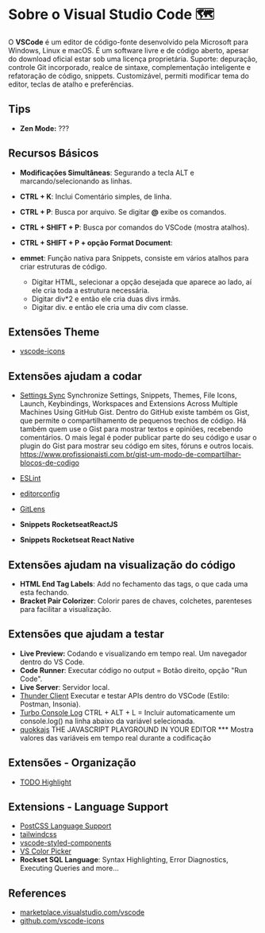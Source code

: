 # Sobre o Visual Studio Code :world_map:

O **VSCode** é um editor de código-fonte desenvolvido pela Microsoft para Windows, Linux e macOS. 
É um software livre e de código aberto, apesar do download oficial estar sob uma licença proprietária.
Suporte: depuração, controle Git incorporado, realce de sintaxe, complementação inteligente e refatoração de código, snippets. 
Customizável, permiti modificar tema do editor, teclas de atalho e preferências. 

## Tips
- **Zen Mode:** ???

## Recursos Básicos
- **Modificações Simultâneas**: Segurando a tecla ALT e marcando/selecionando as linhas.
- **CTRL + K**: Inclui Comentário simples, de linha.
- **CTRL + P**: Busca por arquivo. Se digitar **@** exibe os comandos.
- **CTRL + SHIFT + P**: Busca por comandos do VSCode (mostra atalhos).
- **CTRL + SHIFT + P + opção Format Document**:

- **emmet**: Função nativa para Snippets, consiste em vários atalhos para criar estruturas de código. 
    - Digitar HTML, selecionar a opção desejada que aparece ao lado, aí ele cria toda a estrutura necessária.
    - Digitar div*2 e então ele cria duas divs irmãs.
    - Digitar div. e então ele cria uma div com classe.

## Extensões Theme
- [vscode-icons](https://marketplace.visualstudio.com/items?itemName=vscode-icons-team.vscode-icons)

## Extensões ajudam a codar
- [Settings Sync](https://marketplace.visualstudio.com/items?itemName=Shan.code-settings-sync)
Synchronize Settings, Snippets, Themes, File Icons, Launch, Keybindings, Workspaces and Extensions Across Multiple Machines Using GitHub Gist.
Dentro do GitHub existe também os Gist, que permite o compartilhamento de pequenos trechos de código. Há também quem use o Gist para mostrar textos e opiniões, recebendo comentários. O mais legal é poder publicar parte do seu código e usar o plugin do Gist para mostrar seu código em sites, fóruns e outros locais.
https://www.profissionaisti.com.br/gist-um-modo-de-compartilhar-blocos-de-codigo

- [ESLint](https://eslint.org)
- [editorconfig](https://editorconfig.org)
- [GitLens](https://gitlens.amod.io)
- **Snippets RocketseatReactJS**
- **Snippets Rocketseat React Native**

## Extensões ajudam na visualização do código
- **HTML End Tag Labels**: Add no fechamento das tags, o que cada uma esta fechando.
- **Bracket Pair Colorizer**: Colorir pares de chaves, colchetes, parenteses para facilitar a visualização.

## Extensões que ajudam a testar
- **Live Preview:** Codando e visualizando em tempo real. Um navegador dentro do VS Code.
- **Code Runner**: Executar código no output = Botão direito, opção "Run Code".
- **Live Server**: Servidor local.
- [Thunder Client](https://marketplace.visualstudio.com/items?itemName=rangav.vscode-thunder-client)
Executar e testar APIs dentro do VSCode (Estilo: Postman, Insonia).
- [Turbo Console Log](https://marketplace.visualstudio.com/items?itemName=ChakrounAnas.turbo-console-log)
CTRL + ALT + L = Incluir automaticamente um console.log() na linha abaixo da variável selecionada.
- [quokkajs](https://quokkajs.com/?referrer=qsp)
THE JAVASCRIPT PLAYGROUND IN YOUR EDITOR *** Mostra valores das variáveis em tempo real durante a codificação

## Extensões - Organização
- [TODO Highlight](https://marketplace.visualstudio.com/items?itemName=wayou.vscode-todo-highlight)

## Extensions - Language Support
- [PostCSS Language Support](https://marketplace.visualstudio.com/items?itemName=csstools.postcss)
- [tailwindcss](https://tailwindcss.com)
- [vscode-styled-components](https://marketplace.visualstudio.com/items?itemName=styled-components.vscode-styled-components)
- [VS Color Picker](https://marketplace.visualstudio.com/items?itemName=lihui.vs-color-picker)
- **Rockset SQL Language**: Syntax Highlighting, Error Diagnostics, Executing Queries and more...

## References

* [marketplace.visualstudio.com/vscode](https://marketplace.visualstudio.com/vscode)
* [github.com/vscode-icons](https://github.com/vscode-icons)

